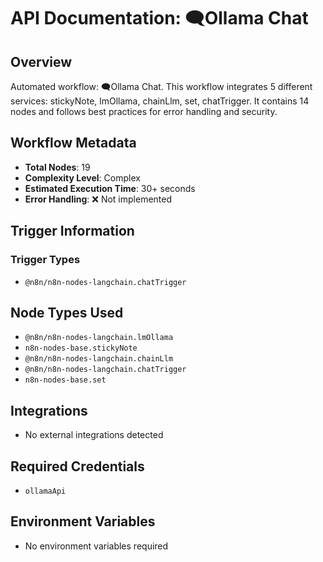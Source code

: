 # API Documentation: 🗨️Ollama Chat

## Overview
Automated workflow: 🗨️Ollama Chat. This workflow integrates 5 different services: stickyNote, lmOllama, chainLlm, set, chatTrigger. It contains 14 nodes and follows best practices for error handling and security.

## Workflow Metadata
- **Total Nodes**: 19
- **Complexity Level**: Complex
- **Estimated Execution Time**: 30+ seconds
- **Error Handling**: ❌ Not implemented

## Trigger Information
### Trigger Types
- `@n8n/n8n-nodes-langchain.chatTrigger`

## Node Types Used
- `@n8n/n8n-nodes-langchain.lmOllama`
- `n8n-nodes-base.stickyNote`
- `@n8n/n8n-nodes-langchain.chainLlm`
- `@n8n/n8n-nodes-langchain.chatTrigger`
- `n8n-nodes-base.set`

## Integrations
- No external integrations detected

## Required Credentials
- `ollamaApi`

## Environment Variables
- No environment variables required
